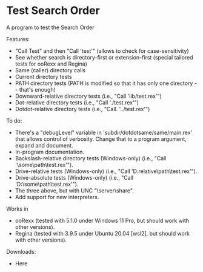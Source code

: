 # Test Search Order

A program to test the Search Order

Features:

* "Call Test" and then "Call 'test'" (allows to check for case-sensitivity)
* See whether search is directory-first or extension-first (special tailored tests for ooRexx and Regina)
* Same (caller) directory calls
* Current directory tests
* PATH directory tests (PATH is modified so that it has only one directory -- that's enough)
* Downward-relative directory tests (i.e., "Call 'lib/test.rex'")
* Dot-relative directory tests (i.e., "Call './test.rex'")
* Dotdot-relative directory tests (i.e., "Call. '../test.rex'")

To do:

* There's a "debugLevel" variable in 'subdir/dotdotsame/same/main.rex' that allows control of verbosity. Change that to a program argument, expand and document.
* In-program documentation.
* Backslash-relative directory tests (Windows-only) (i.e., "Call '\some\path\test.rex'").
* Drive-relative tests (Windows-only) (i.e., "Call 'D:relative\path\test.rex'").
* Drive-absolute tests (Windows-only) (i.e., "Call 'D:\some\path\test.rex'").
* The three above, but with UNC "\\server\share".
* Add support for new interpreters.

Works in

* ooRexx (tested with 5.1.0 under Windows 11 Pro, but should work with other versions).
* Regina (tested with 3.9.5 under Ubuntu 20.04 [wsl2], but should work with other versions).

Downloads:

* Here
